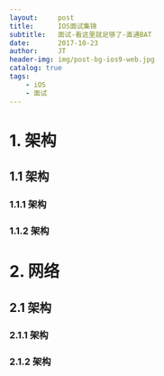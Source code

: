 ```yaml
---
layout:     post
title:      IOS面试集锦
subtitle:   面试-看这里就足够了-直通BAT
date:       2017-10-23
author:     JT
header-img: img/post-bg-ios9-web.jpg
catalog: true
tags:
    - iOS
    - 面试
---
```


# 1. 架构

## 1.1 架构

### 1.1.1 架构

### 1.1.2 架构

# 2. 网络

## 2.1 架构

### 2.1.1 架构

### 2.1.2 架构


